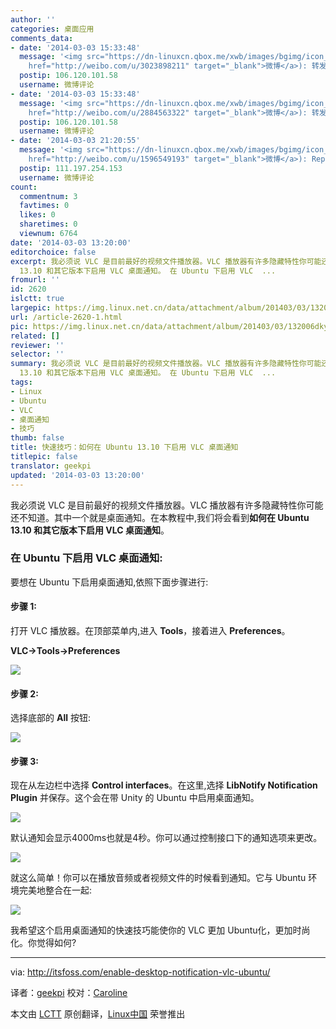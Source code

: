 ```yaml
---
author: ''
categories: 桌面应用
comments_data:
- date: '2014-03-03 15:33:48'
  message: '<img src="https://dn-linuxcn.qbox.me/xwb/images/bgimg/icon_logo.png" />海涛Idreaming(<a
    href="http://weibo.com/u/3023898211" target="_blank">微博</a>): 转发微博'
  postip: 106.120.101.58
  username: 微博评论
- date: '2014-03-03 15:33:48'
  message: '<img src="https://dn-linuxcn.qbox.me/xwb/images/bgimg/icon_logo.png" />sunshine9D(<a
    href="http://weibo.com/u/2884563322" target="_blank">微博</a>): 转发微博'
  postip: 106.120.101.58
  username: 微博评论
- date: '2014-03-03 21:20:55'
  message: '<img src="https://dn-linuxcn.qbox.me/xwb/images/bgimg/icon_logo.png" />manual_page(<a
    href="http://weibo.com/u/1596549193" target="_blank">微博</a>): Repost'
  postip: 111.197.254.153
  username: 微博评论
count:
  commentnum: 3
  favtimes: 0
  likes: 0
  sharetimes: 0
  viewnum: 6764
date: '2014-03-03 13:20:00'
editorchoice: false
excerpt: 我必须说 VLC 是目前最好的视频文件播放器。VLC 播放器有许多隐藏特性你可能还不知道。其中一个就是桌面通知。在本教程中,我们将会看到如何在 Ubuntu
  13.10 和其它版本下启用 VLC 桌面通知。 在 Ubuntu 下启用 VLC  ...
fromurl: ''
id: 2620
islctt: true
largepic: https://img.linux.net.cn/data/attachment/album/201403/03/132006dky707mggmsjjn9k.jpeg
url: /article-2620-1.html
pic: https://img.linux.net.cn/data/attachment/album/201403/03/132006dky707mggmsjjn9k.jpeg.thumb.jpg
related: []
reviewer: ''
selector: ''
summary: 我必须说 VLC 是目前最好的视频文件播放器。VLC 播放器有许多隐藏特性你可能还不知道。其中一个就是桌面通知。在本教程中,我们将会看到如何在 Ubuntu
  13.10 和其它版本下启用 VLC 桌面通知。 在 Ubuntu 下启用 VLC  ...
tags:
- Linux
- Ubuntu
- VLC
- 桌面通知
- 技巧
thumb: false
title: 快速技巧：如何在 Ubuntu 13.10 下启用 VLC 桌面通知
titlepic: false
translator: geekpi
updated: '2014-03-03 13:20:00'
---
```


我必须说 VLC 是目前最好的视频文件播放器。VLC 播放器有许多隐藏特性你可能还不知道。其中一个就是桌面通知。在本教程中,我们将会看到**如何在 Ubuntu 13.10 和其它版本下启用 VLC 桌面通知**。


### 在 Ubuntu 下启用 VLC 桌面通知:


要想在 Ubuntu 下启用桌面通知,依照下面步骤进行:


#### 步骤 1:


打开 VLC 播放器。在顶部菜单内,进入 **Tools**，接着进入 **Preferences**。


**VLC->Tools->Preferences**


![](/data/attachment/album/201403/03/132006dky707mggmsjjn9k.jpeg)


#### 步骤 2:


选择底部的 **All** 按钮:


![](/data/attachment/album/201403/03/132007cz231qq0h2q3jc2b.jpeg)


#### 步骤 3:


现在从左边栏中选择 **Control interfaces**。在这里,选择 **LibNotify Notification Plugin** 并保存。这个会在带 Unity 的 Ubuntu 中启用桌面通知。


![](/data/attachment/album/201403/03/132007rf7uu7u0qe0bkmmb.jpeg)


默认通知会显示4000ms也就是4秒。你可以通过控制接口下的通知选项来更改。


![](/data/attachment/album/201403/03/132008w3qg4uoot37wzdrw.jpeg)


就这么简单！你可以在播放音频或者视频文件的时候看到通知。它与 Ubuntu 环境完美地整合在一起:


![](/data/attachment/album/201403/03/132008dvkkflbkcvbwyy6w.jpeg)


我希望这个启用桌面通知的快速技巧能使你的 VLC 更加 Ubuntu化，更加时尚化。你觉得如何?




---


via: <http://itsfoss.com/enable-desktop-notification-vlc-ubuntu/>


译者：[geekpi](https://github.com/geekpi) 校对：[Caroline](https://github.com/carolinewuyan)


本文由 [LCTT](https://github.com/LCTT/TranslateProject) 原创翻译，[Linux中国](http://linux.cn/) 荣誉推出